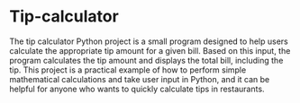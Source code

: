 # Tip-calculator
The tip calculator Python project is a small program designed to help users calculate the appropriate tip amount for a given bill. Based on this input, the program calculates the tip amount and displays the total bill, including the tip. This project is a practical example of how to perform simple mathematical calculations and take user input in Python, and it can be helpful for anyone who wants to quickly calculate tips in restaurants.
